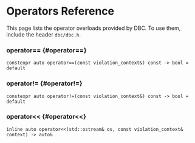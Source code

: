 # Operators Reference

This page lists the operator overloads provided by DBC. To use them, include the
header `dbc/dbc.h`.


### operator== {#operator==}

`constexpr auto operator==(const violation_context&) const -> bool = default`


### operator!= {#operator!=}

`constexpr auto operator!=(const violation_context&) const -> bool = default`


### operator<< {#operator<<}

`inline auto operator<<(std::ostream& os, const violation_context& context) -> auto&`